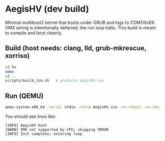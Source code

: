 # AegisHV (dev build)

Minimal multiboot2 kernel that boots under GRUB and logs to COM1/0xE9.
VMX wiring is intentionally deferred; the run loop halts. This build is meant to compile and boot cleanly.

## Build (host needs: clang, lld, grub-mkrescue, xorriso)
```bash
cd hv
make
cd ..
scripts/build_iso.sh   # produces AegisHV.iso
```

## Run (QEMU)
```bash
qemu-system-x86_64 -serial stdio -cdrom AegisHV.iso -no-reboot -no-shutdown
```
You should see lines like:
```
[INFO] AegisHV boot
[WARN] VMX not supported by CPU; skipping VMXON
[INFO] Init complete; entering loop
```
